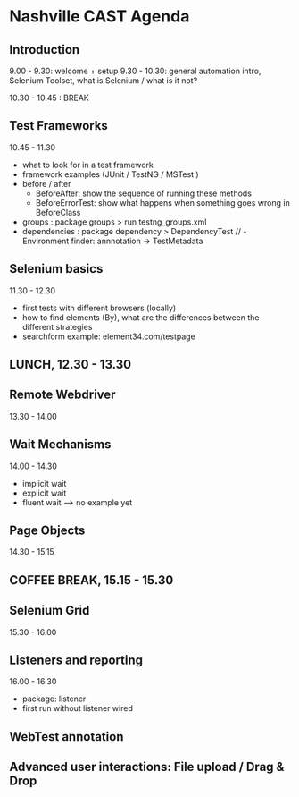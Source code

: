 # Nashville CAST Agenda

## Introduction
9.00 - 9.30: welcome + setup 
9.30 - 10.30: general automation intro, Selenium Toolset, what is Selenium / what is it not? 

10.30 - 10.45 : BREAK

## Test Frameworks
10.45 - 11.30
- what to look for in a test framework 
- framework examples (JUnit / TestNG / MSTest )
- before / after
    - BeforeAfter: show the sequence of running these methods
    - BeforeErrorTest: show what happens when something goes wrong in BeforeClass
- groups : package groups > run testng_groups.xml
- dependencies : package dependency > DependencyTest 
// - Environment finder: annnotation -> TestMetadata

## Selenium basics
11.30 - 12.30 
- first tests with different browsers (locally)
- how to find elements (By), what are the differences between the different strategies 
- searchform example: element34.com/testpage 

## LUNCH, 12.30 - 13.30

## Remote Webdriver 
13.30  - 14.00 

## Wait Mechanisms 
14.00 - 14.30 
- implicit wait 
- explicit wait 
- fluent wait --> no example yet 

## Page Objects 
14.30 - 15.15 

## COFFEE BREAK, 15.15 - 15.30

## Selenium Grid 
15.30  - 16.00 

## Listeners and reporting 
16.00 - 16.30
- package: listener
- first run without listener wired 

 ## WebTest annotation 

## Advanced user interactions: File upload / Drag & Drop 
